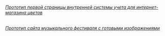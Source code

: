 ###### [Прототип первой страницы внутренней системы учета для интернет-магазина цветов](https://www.figma.com/design/fnH2Y2Fw8v8KXXV3BqiVEX/Untitled?node-id=0-1&t=ATphzhLoszMPTW9z-1)
###### [Прототип сайта музыкального фестиваля с готовыми изображениями](https://www.figma.com/design/uQff0sDIW3D08zdq7m7Vcv/Untitled?t=ATphzhLoszMPTW9z-1)

